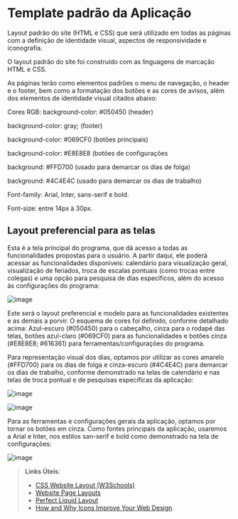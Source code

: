 # Template padrão da Aplicação

Layout padrão do site (HTML e CSS) que será utilizado em todas as páginas com a definição de identidade visual, aspectos de responsividade e iconografia.

O layout padrão do site foi construído com as linguagens de marcação HTML e CSS.

As páginas terão como elementos padrões o menu de navegação, o header e o footer, bem como a formatação dos botões e as cores de avisos, além dos elementos de identidade visual citados abaixo:

Cores RGB: 
background-color: #050450 (header)

background-color: gray; (footer)

background-color: #069CF0 (botões principais)

background-color: #E8E8E8 (botões de configurações

background: #FFD700 (usado para demarcar os dias de folga)

background: #4C4E4C (usado para demarcar os dias de trabalho)

Font-family: Arial, Inter, sans-serif e bold.

Font-size: entre 14px à 30px.

## Layout preferencial para as telas
Esta é a tela principal do programa, que dá acesso a todas as funcionalidades propostas para o usuário. A partir daqui, ele poderá acessar as funcionalidades disponíveis: calendário para visualização geral, visualização de feriados, troca de escalas pontuais (como trocas entre colegas) e uma opção para pesquisa de dias específicos, além do acesso às configurações do programa:

![image](https://github.com/ICEI-PUC-Minas-PMV-ADS/pmv-ads-2023-2-e1-proj-web-t3-Grupo4/assets/110932147/fc69c28d-b2b6-4b60-b727-59352be7fc06)

Este será o layout preferencial e modelo para as funcionalidades existentes e as demais a porvir. O esquema de cores foi definido, conforme detalhado acima: Azul-escuro (#050450) para o cabeçalho, cinza para o rodapé das telas, botões azul-claro (#069CF0) para as funcionalidades e botões cinza (#E8E8E8; #616361) para ferramentas/configurações do programa.

Para representação visual dos dias, optamos por utilizar as cores amarelo (#FFD700) para os dias de folga e cinza-escuro (#4C4E4C) para demarcar os dias de trabalho, conforme demonstrado na telas de calendário e nas telas de troca pontual e de pesquisas específicas da aplicação:

![image](https://github.com/ICEI-PUC-Minas-PMV-ADS/pmv-ads-2023-2-e1-proj-web-t3-Grupo4/assets/110932147/4d637ffb-13a4-4590-bbe5-d165258a8a38)

![image](https://github.com/ICEI-PUC-Minas-PMV-ADS/pmv-ads-2023-2-e1-proj-web-t3-Grupo4/assets/110932147/091abb5c-27dd-482c-8b02-60441cba224a)

Para as ferramentas e configurações gerais da aplicação, optamos por tornar os botões em cinza. Como fontes principais da aplicação, usaremos a Arial e Inter, nos estilos san-serif e bold como demonstrado na tela de configurações:

![image](https://github.com/ICEI-PUC-Minas-PMV-ADS/pmv-ads-2023-2-e1-proj-web-t3-Grupo4/assets/110932147/2caab490-73e9-469d-ba9f-278f7944653c)




> **Links Úteis**:
>
> - [CSS Website Layout (W3Schools)](https://www.w3schools.com/css/css_website_layout.asp)
> - [Website Page Layouts](http://www.cellbiol.com/bioinformatics_web_development/chapter-3-your-first-web-page-learning-html-and-css/website-page-layouts/)
> - [Perfect Liquid Layout](https://matthewjamestaylor.com/perfect-liquid-layouts)
> - [How and Why Icons Improve Your Web Design](https://usabilla.com/blog/how-and-why-icons-improve-you-web-design/)
